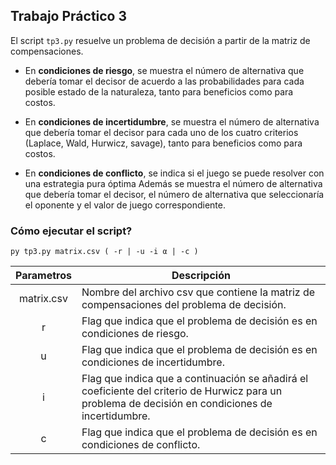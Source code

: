 
## Trabajo Práctico 3

El script `tp3.py` resuelve un problema de decisión a partir de la matriz de compensaciones. 

* En **condiciones de riesgo**, se muestra el número de alternativa que debería tomar el decisor de acuerdo a las probabilidades para cada posible estado de la naturaleza, tanto para beneficios como para costos.

* En **condiciones de incertidumbre**, se muestra el número de alternativa que debería tomar el decisor para cada uno de los cuatro criterios (Laplace, Wald, Hurwicz, savage), tanto para beneficios como para costos.

* En **condiciones de conflicto**, se indica si el juego se puede resolver con una estrategia pura óptima Además se muestra el número de alternativa que debería tomar el decisor, el número de alternativa que seleccionaría el oponente y el valor de juego correspondiente.


### Cómo ejecutar el script?

```
py tp3.py matrix.csv ( -r | -u -i α | -c )
```

| Parametros | Descripción |
| :---: | --- |
| matrix.csv | Nombre del archivo csv que contiene la matriz de compensaciones del problema de decisión. |
| r | Flag que indica que el problema de decisión es en condiciones de riesgo. |
| u | Flag que indica que el problema de decisión es en condiciones de incertidumbre. |
| i | Flag que indica que a continuación se añadirá el  coeficiente del criterio de Hurwicz para un problema de decisión en condiciones de incertidumbre. |
| c | Flag que indica que el problema de decisión es en condiciones de conflicto. |
